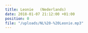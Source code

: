 ```yaml
---
title: Leonie   (Nederlands)
date: 2018-01-07 21:12:00 +01:00
position: 0
file: "/uploads/NL%20-%20Leonie.mp3"
---
```


